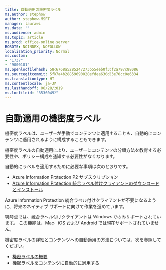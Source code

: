 ```yaml
---
title: 自動適用の機密度ラベル
ms.author: stephow
author: stephow-MSFT
manager: laurawi
ms.date: ''
ms.audience: admin
ms.topic: article
ms.prod: office-online-server
ROBOTS: NOINDEX, NOFOLLOW
localization_priority: Normal
ms.custom:
- "1737"
- "9000181"
ms.openlocfilehash: 58c6768a5285247273b55eeb0f3df2a797c88086
ms.sourcegitcommit: 5fb7a4b28859690020efdea630d03e70cc0e6334
ms.translationtype: HT
ms.contentlocale: ja-JP
ms.lasthandoff: 06/28/2019
ms.locfileid: "35360492"
---
```

# <a name="auto-apply-sensitivity-labels"></a>自動適用の機密度ラベル

機密度ラベルは、ユーザーが手動でコンテンツに適用することも、自動的にコンテンツに適用されるように構成することもできます。

機密度ラベルの自動適用により、ユーザーにコンテンツの分類方法を教育する必要性や、ポリシー構成を通知する必要性がなくなります。

自動的にラベルを適用するために必要な事項は次のとおりです。

- Azure Information Protection P2 サブスクリプション
- [Azure Information Protection 統合ラベル付けクライアントのダウンロードとインストール](https://docs.microsoft.com/azure/information-protection/rms-client/install-unifiedlabelingclient-app)

Azure Information Protection 統合ラベル付けクライアントが不要になるように、将来のネイティブ サポートに向けて作業を進めています。

現時点では、統合ラベル付けクライアントは Windows でのみサポートされています。  この機能は、Mac、iOS および Android では現在サポートされていません。

機密度ラベルの詳細とコンテンツへの自動適用の方法については、次を参照してください。

- [機密ラベルの概要](https://docs.microsoft.com/office365/securitycompliance/sensitivity-labels)
- [機密ラベルをコンテンツに自動的に適用する](https://docs.microsoft.com/office365/securitycompliance/apply_sensitivity_label_automatically)